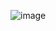 ![image](https://github.com/michaelokoroike/Courses/assets/39680418/3edeeb12-8520-4a94-938e-44497f07cf5a)
